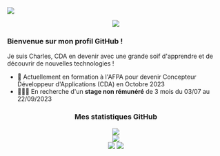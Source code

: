 <img align="center" src="https://i.imgur.com/OvyIhNg.png"/>

<p align="center">
  <a href="https://visitorbadge.io/status?path=https%3A%2F%2Fgithub.com%2Fcharlesfouquet"><img src="https://api.visitorbadge.io/api/visitors?path=https%3A%2F%2Fgithub.com%2Fcharlesfouquet&label=Page%20hits&labelColor=%23eeeeee&countColor=%2386c453" /></a>
</p>
  
<h3>Bienvenue sur mon profil GitHub !</h3>

Je suis Charles, CDA en devenir avec une grande soif d'apprendre et de découvrir de nouvelles technologies !

- 🌱 Actuellement en formation à l'AFPA pour devenir Concepteur Développeur d'Applications (CDA) en Octobre 2023
- 👨🏻‍💻 En recherche d'un <strong>stage non rémunéré</strong> de 3 mois du 03/07 au 22/09/2023

<h3 align="center">Mes statistiques GitHub</h3>

<p align="center">
  <img src="https://github-readme-stats-charlesfouquet.vercel.app/api?username=charlesfouquet&hide=stars&theme=vue&bg_color=00000000&hide_border=true&hide_title=true&title_color=86C453&icon_color=86C453&show_icons=true&text_color=6FA245&locale=fr&card_width=500"/>
  <br>
  <img src="https://streak-stats.demolab.com?user=charlesfouquet&theme=vue&background=00000000&hide_border=true&date_format=%5BY.%5Dn.j&mode=weekly&currStreakNum=86C453&sideLabels=6FA245&dates=598137&ring=86C453&sideNums=6FA245&currStreakLabel=6FA245&fire=97DD5E&locale=fr&card_width=600"/>
  <br>
  <img src="https://github-readme-stats-charlesfouquet.vercel.app/api/top-langs?username=charlesfouquet&layout=compact&theme=vue&bg_color=00000000&hide_border=true&hide_title=true&title_color=86C453&icon_color=86C453&show_icons=true&text_color=6FA245&locale=fr&card_width=450"/>
  <img src="https://github-readme-stats.vercel.app/api/top-langs?username=charlesfouquet&layout=compact&theme=vue&bg_color=00000000&hide_border=true&hide_title=true&title_color=86C453&icon_color=86C453&show_icons=true&text_color=6FA245&locale=fr&card_width=450"/>
</p>
